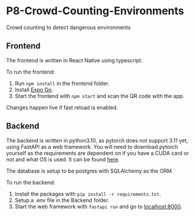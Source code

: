 # P8-Crowd-Counting-Environments
Crowd counting to detect dangerous environments

## Frontend
The frontend is written in React Native using typescript.

To run the frontend:
1. Run `npm install` in the frontend folder.
2. Install [Expo Go](https://expo.dev/expo-go). 
3. Start the frontend with `npm start` and scan the QR code with the app. 

Changes happen live if fast reload is enabled.

## Backend
The backend is written in python3.10, as pytorch does not support 3.11 yet, using FastAPI as a web framework.
You will need to download pytorch yourself as the requirements are dependent on if you have a CUDA card or not and what OS is used. It can be found [here](https://pytorch.org/get-started/locally/).

The database is setup to be postgres with SQLAlchemy as the ORM.

To run the backend:
1. Install the packages with `pip install -r requirements.txt`.
2. Setup a .env file in the Backend folder.
3. Start the web framework with `fastapi run` and go to [localhost:8000](localhost:8000).
